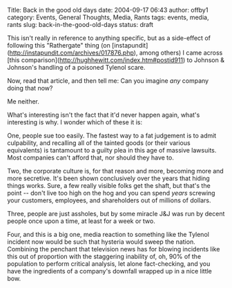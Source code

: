 Title: Back in the good old days
date: 2004-09-17 06:43
author: offby1
category: Events, General Thoughts, Media, Rants
tags: events, media, rants
slug: back-in-the-good-old-days
status: draft

This isn't really in reference to anything specific, but as a side-effect of following this "Rathergate" thing (on \[instapundit\](<http://instapundit.com/archives/017876.php>), among others) I came across \[this comparison\](<http://hughhewitt.com/index.htm#postid911>) to Johnson & Johnson's handling of a poisoned Tylenol scare.

Now, read that article, and then tell me: Can you imagine _any_ company doing that now?

Me neither.

What's interesting isn't the fact that it'd never happen again, what's interesting is why. I wonder which of these it is:

One, people sue too easily. The fastest way to a fat judgement is to admit culpability, and recalling all of the tainted goods (or their various equivalents) is tantamount to a guilty plea in this age of massive lawsuits. Most companies can't afford that, nor should they have to.

Two, the corporate culture is, for that reason and more, becoming more and more secretive. It's been shown conclusively over the years that hiding things works. Sure, a few really visible folks get the shaft, but that's the point \-- don't live too high on the hog and you can spend _years_ screwing your customers, employees, and shareholders out of millions of dollars.

Three, people are just assholes, but by some miracle J&J was run by decent people once upon a time, at least for a week or two.

Four, and this is a big one, media reaction to something like the Tylenol incident now would be such that hysteria would sweep the nation. Combining the penchant that television news has for blowing incidents like this out of proportion with the staggering inability of, oh, 90% of the population to perform critical analysis, let alone fact-checking, and you have the ingredients of a company's downfall wrapped up in a nice little bow.

